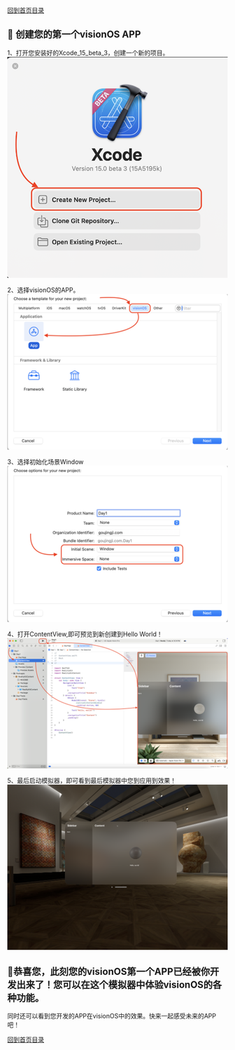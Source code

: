[回到首页目录](../README.md)
## 🐶 创建您的第一个visionOS APP

1、打开您安装好的Xcode_15_beta_3，创建一个新的项目。
![Xcode_15_beta_3](../assets/img/Day1_0.png "创建一个新的项目]")

2、选择visionOS的APP。
![选择visionOS的APP](../assets/img/Day1_1.png "选择visionOS的APP")

3、选择初始化场景Window
![选择初始化场景Window](../assets/img/Day1_2.png "选择初始化场景Window")

4、打开ContentView,即可预览到新创建到Hello World！
![Hello，World！](../assets/img/Day1_3.png "Hello，World！")

5、最后启动模拟器，即可看到最后模拟器中您到应用到效果！
![Hello，World！](../assets/img/Day1_4.png "Hello，World！")


## 🎉恭喜您，此刻您的visionOS第一个APP已经被你开发出来了！您可以在这个模拟器中体验visionOS的各种功能。
同时还可以看到您开发的APP在visionOS中的效果。快来一起感受未来的APP吧！

[回到首页目录](../README.md)
